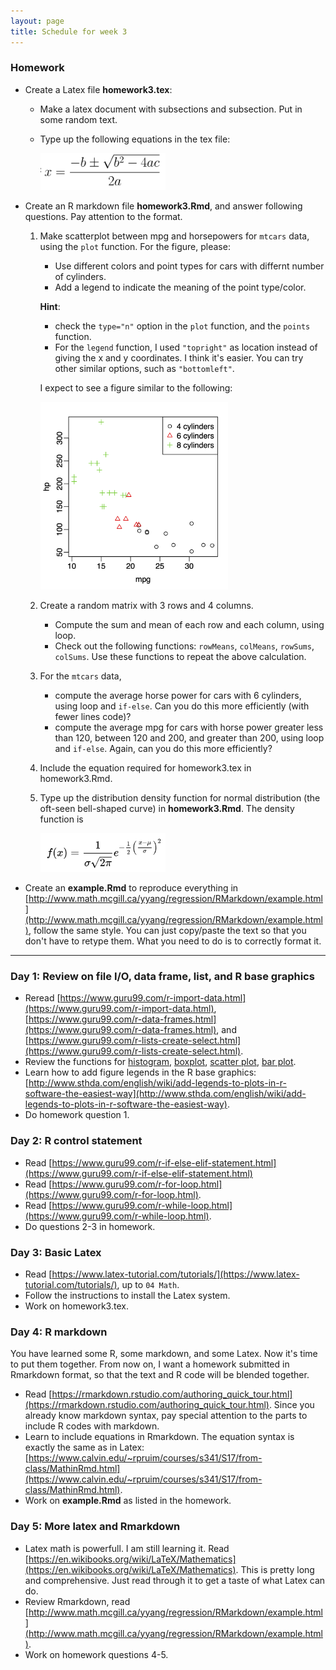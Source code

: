 ```yaml
---
layout: page
title: Schedule for week 3
---
```


### Homework

- Create a Latex file **homework3.tex**: 
	- Make a latex document with subsections and subsection. Put in some random text. 
	- Type up the following equations in the tex file:
	
		<img src="quad-root.png" style="width:200px;"/>

- Create an R markdown file **homework3.Rmd**, and answer following questions. Pay attention to the format. 

	1. Make scatterplot between mpg and horsepowers for `mtcars` data, using the `plot` function. For the figure, please:
		- Use different colors and point types for cars with differnt number of cylinders. 
		- Add a legend to indicate the meaning of the point type/color. 
	
		**Hint**: 
		
		- check the `type="n"` option in the `plot` function, and the `points` function. 
		- For the `legend` function, I used `"topright"` as location instead of giving the x and y coordinates. I think it's easier. You can try other similar options, such as `"bottomleft"`. 
	
		I expect to see a figure similar to the following: 
		
		<img src="mtcars-scatter.png" style="width:300px;"/>
	
	
	2. Create a random matrix with 3 rows and 4 columns.
	 	- Compute the sum and mean of each row and each column, using loop.
	 	- Check out the following functions: `rowMeans`, `colMeans`, `rowSums`, `colSums`. Use these functions to repeat the above calculation. 
	 	
	3. For the `mtcars` data, 
		- compute the average horse power for cars with 6 cylinders, using loop and `if-else`. Can you do this more efficiently (with fewer lines code)? 
		- compute the average mpg for cars with horse power greater less than 120, between 120 and 200, and greater than 200, using loop and `if-else`. Again, can you do this  more efficiently? 
		
	4. Include the equation required for homework3.tex in homework3.Rmd. 
	
	5. Type up the distribution density function for normal distribution (the oft-seen bell-shaped curve) in **homework3.Rmd**. The density function is
	
		<img src="normal-pdf.png" alt="" style="width:200px;"/>

- Create an **example.Rmd** to reproduce everything in [http://www.math.mcgill.ca/yyang/regression/RMarkdown/example.html](http://www.math.mcgill.ca/yyang/regression/RMarkdown/example.html), follow the same style. You can just copy/paste the text so that you don't have to retype them. What you need to do is to correctly format it. 

***

### Day 1: Review on file I/O, data frame, list, and R base graphics

- Reread [https://www.guru99.com/r-import-data.html](https://www.guru99.com/r-import-data.html), [https://www.guru99.com/r-data-frames.html](https://www.guru99.com/r-data-frames.html), and [https://www.guru99.com/r-lists-create-select.html](https://www.guru99.com/r-lists-create-select.html). 
- Review the functions for [histogram](https://www.statmethods.net/graphs/density.html), [boxplot](https://www.statmethods.net/graphs/boxplot.html), [scatter plot](https://www.statmethods.net/graphs/scatterplot.html), [bar plot](https://www.statmethods.net/graphs/bar.html).
- Learn how to add figure legends in the R base graphics:  [http://www.sthda.com/english/wiki/add-legends-to-plots-in-r-software-the-easiest-way](http://www.sthda.com/english/wiki/add-legends-to-plots-in-r-software-the-easiest-way). 
- Do homework question 1. 

### Day 2: R control statement

- Read [https://www.guru99.com/r-if-else-elif-statement.html](https://www.guru99.com/r-if-else-elif-statement.html)
- Read [https://www.guru99.com/r-for-loop.html](https://www.guru99.com/r-for-loop.html).
- Read [https://www.guru99.com/r-while-loop.html](https://www.guru99.com/r-while-loop.html). 
- Do questions 2-3 in homework. 


### Day 3: Basic Latex

- Read [https://www.latex-tutorial.com/tutorials/](https://www.latex-tutorial.com/tutorials/), up to `04 Math`. 
- Follow the instructions to install the Latex system. 
- Work on homework3.tex. 

### Day 4: R markdown

You have learned some R, some markdown, and some Latex. Now it's time 
to put them together. From now on, I want a homework submitted in Rmarkdown format, so that the text and R code will be blended together. 

- Read [https://rmarkdown.rstudio.com/authoring_quick_tour.html](https://rmarkdown.rstudio.com/authoring_quick_tour.html). Since you already know markdown syntax, pay special attention to the parts to include R codes with markdown. 
- Learn to include equations in Rmarkdown. The equation syntax is exactly the same as in Latex: [https://www.calvin.edu/~rpruim/courses/s341/S17/from-class/MathinRmd.html](https://www.calvin.edu/~rpruim/courses/s341/S17/from-class/MathinRmd.html). 
- Work on **example.Rmd** as listed in the homework. 


### Day 5: More latex and Rmarkdown

- Latex math is powerfull. I am still learning it. Read [https://en.wikibooks.org/wiki/LaTeX/Mathematics](https://en.wikibooks.org/wiki/LaTeX/Mathematics). This is pretty long and comprehensive. Just read through it to get a taste of what Latex can do.   
- Review Rmarkdown, read [http://www.math.mcgill.ca/yyang/regression/RMarkdown/example.html](http://www.math.mcgill.ca/yyang/regression/RMarkdown/example.html). 
- Work on homework questions 4-5.
